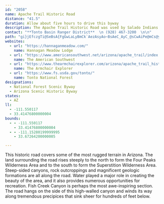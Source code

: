 ```yaml
---
id: "2058"
name: Apache Trail Historic Road
distance: "41.5"
duration: Allow about five hours to drive this byway
description: The Apache Trail Historic Road was used by Salado Indians as a migration route. The route follows the Salt River and is near the Roosevelt Dam and Superstition Wilderness area.
contact: "**Tonto Basin Ranger District**  \n (928) 467-3200  \n\n"
path: "gi}jEfczgTi@SeBsA{FgGwLaLyBmCk`AezAsyAo~BsAeC_AyC_@sCwAiPe@mCs@yBwL{RsCgE}EuGcCsEmDaFaGgLiBgGsAmCyByBiDqBsAgAiCyEuDoH_AeA_Au@iAk@yCq@yB{@iOyJcDgFcEyHsEaHcB_BwA{@}F_FcEuA}FWo@KsBy@}D{CyEgFkBkA{Cg@kHKqGg@yDk@iBm@mAq@cGgE{NuLsO{KmBcAwH{CsDy@sVuCsBk@iDyAqGq@{D_DkDiDkByBeBmAcBs@_SmFmBy@c@k@Qs@i@aEcAcBCg@p@yB?WMIi@?{Al@cA?_@_@M_@AkBOSWEiCdAeAlA_@?w@o@e@oBU[mBeA[EWRQpAYXyBd@c@E_@_@c@kACYVmAEa@sAy@IYDiA_@_@_CHaBiAuA_@i@BcBd@gEJk@`@s@~@cCzAc@DuCMyAJiA^mD`B}@LyBDk@LsBvAy@\\w@@m@MqB_B_AcB}@oAo@wAcA{@KS?}AT{Cl@yBd@m@ZKrC_@VWJ[Em@y@kAO_@MgC_CgEcCEiASe@Y}AyA[I]PiAlCmAxAy@j@{@PiDe@YRMXa@xDaAfE[f@cA^{@JmCQcDl@iB}@gCO_CYwDb@eAxAq@ZsBKuB_@}@AeDr@wJ~@wCJm@QkAmBo@g@i@IYDu@f@c@JcBB_A_@w@qB_@a@uA?yA^i@EaCsCq@e@mEwB]i@Kq@C_AJu@t@kC@q@]uAu@y@cAS{@HsDbBmB^y@@_ASwEeDUy@IyA@{@Lk@X_AhAaB~BqFvAgAJu@?qBHe@XMhAF^M|C{Dh@]hDy@b@Dd@^DZEnBTnBXjAb@d@XEdA_Ax@sAjAsAh@cBVaCTiEEsEX_A^e@Je@Kg@m@QUYIq@x@uENsELg@`@w@fDsDNa@E]U[gDKYk@?o@Hs@t@}AhBgBr@c@rC{@b@_@n@{An@yDXk@XQ~AM|@a@Z]lCmHpDcH`@kAXkBDaBAm@My@y@_CaJcUKy@DyAxDaMb@aApF_Jd@a@fCsA^c@tAaE|DgF^gCNi@zAaBJU?k@YyAMqAOmDeAsD?eBMYq@g@Ss@Bk@Jm@t@qARoBb@qACk@Qo@?k@ZuHt@eCPaDn@kBbAqA`@y@By@_@oAC_@Jg@LWrA_A~@sAxAyDbAmBxCmHlAmB?y@w@eBQ{@@}CY_BAo@T_BXe@rAkAJm@e@sDo@gBgBaD{@}@mAs@o@mAOy@IgCO_A_@}@sA_AOS]aBUSu@k@s@YyBEc@e@s@sAkB{HIaA?}BN_B?aAI_@OYeAe@_@e@?g@n@_ACYIMoA][Ys@gBy@w@m@mA_BgAo@Su@EwEfAyA?c@UwCiCu@oAKm@Go@b@aIR{AXy@nAyAxCmArAcA|AmB`AsC`@gCCgHDs@rBgHRsCJmDr@sDN_B?{@OyAiCeIc@yBUuB@yDRaBn@eDN_COmPEoAwAiOWgMeAaG{C_Ik@eAcAiA}AiAaFaBcGsCoBkBm@[yBm@e@FSVEn@t@xDE|@QN]BkAEg@WsAaCK_@G_HKg@}C{Eo@m@u@QcAFc@P}B~AMDWKIYA_CVeF?wCk@oCOiCs@gCSwAGmCg@sEFMTKPJ`ArA^DPI~BqDtAqAZy@Bk@Ik@y@_BEUTe@ZYx@]Ra@Os@y@_BKs@?}@`@gCLyENmAXg@zAWV[?g@cAcD?a@Zs@^_@|@]lAV~AExA^nAMlAeAbEgIhCqClAa@xC?nCy@jEuD|GqCfJ{Fr@SvFSx@WhAgATk@^aCh@k@`DStCd@^Ev@_@dBeARe@DaANq@`AsA?a@MQcA]iDESU?SrAgEDi@KSc@SY?u@j@sAd@s@l@[?}@Y{@l@MEEME_Ci@mBWMe@?e@t@YJeAYSQIY?kDO[[AqAr@e@EOQm@aBMcASS}BKe@VY`@YP]D[G}BsDqAw@]k@?g@NShAa@NQJe@B_AOe@UMsE_@mAD_@YMmAk@]s@QUBSLWjASPy@C_@g@?}@Os@wCaC?Sn@e@bDsAh@g@h@_AVO|@HbB~BRHtADr@m@r@x@d@RzASx@g@v@TbAG|@P~@c@z@Mx@k@vBu@rA]P?b@V^?bA]~@m@hADnAM`AT`K|@dBq@lDu@NWB_AGq@k@Ss@d@iAEeBPy@e@i@McC}AoAI{HkBaKmBi@WiCSwDy@qEuC_DkC}@yEm@mAeAyAaAkCGoCcB{Ja@cBy@yBSOs@WWgACeANyBl@sCIiEcAcGEiGc@{CKwA]u@iAeA_@cB?mDDi@t@eBLwAQa@q@s@Kc@?gA^sADe@SsDi@iCKuABkGNeAdAgCdA}BhAsAf@mADk@Ok@_@m@w@{D{@sBIk@?_A~@gD?q@K_@gF}G[_AAwA\\yC?oA_A_GOa@E_AZsFNeF_@_BoBoDs@aCUqE]iBkEyJG_ATyBGkBSc@e@]uCY_@Me@q@e@eA_@[sEyB{HyC}CgCeC_BqCkCsDuFqB}Aq@a@sAe@mBMoAk@y@aBiBsAyADc@QsASQc@m@gDcAoAo@e@[w@mBiBm@wA{@SoAkA_KiEe@iBiA_BiAgAc@m@cASUSo@qA_Ag@Ye@EsFFm@Vq@Dk@Uy@s@sAUSkDmAiEuBiAqAcDeCOSOsBcAa@iA}@mHoHmAgBy@qBk@q@CgCOk@_CmAs@aBoBsCwAkDk@Y}B[mFwAe@y@}AeBo@[kB_@oGaFw@yAa@c@yBi@cBqAiASeJyCoCKgFaCsA}@Yc@o@wBsAgBUw@YiCsBcCsAaCoBgBi@eBeAmBE_@DgAIe@Yi@gAu@MYE_@De@`AeCEi@cBqAcCw@[m@Da@rF{Ip@yCp@mJRaAbBqEDyAWaDWs@yAqBi@Os@TY|@EtAYRUB_@Ki@y@m@]aT{@uAa@wBeAgA?y@KoBaAgFf@e@KwAyA}As@u@{BsByBy@k@c@EoAl@[A}@_AeAIgDo@o@YUe@I}@Yo@}B_Du@m@}B]]MoDyDKY?e@VYp@GbCL`CWp@[T_@Hm@c@sBmCw@a@?s@b@]@kA_@iAE}@g@i@Ei@Ja@XYj@?b@Sn@c@Zu@AyAkAs@K{@f@Yd@I|AKXm@Lo@Gc@y@e@gEBsAQuAa@cAkDeFo@_Bw@yCSMSA}Ax@YB_@SQg@FaBKWSAaAz@cA\\UKm@_AsBW_AYE[NQjAVVETSJk@Ai@c@]yA\\i@?sD{@u@EiAPwBxAo@lAs@pCs@bAe@d@eAd@e@?g@_@[e@Iy@?m@^yAlBeE@_@Eo@s@}@}CiAke@`CiACiv@cJcBFyBb@qg@`H_DlAsCv@S?i@W_A_Be@Yy@PwBzA_@Ju@KaAb@U@[Kg@o@[CcCj@YMO]C_Aa@aAg@k@E_@BY^eA_@{@wBc@s@a@_@LmDlE_@De@SgEsD[s@Ew@TuAOSYCgBxBq@BwEoAcA{@o@_AY_AOKe@G}@s@yBgC_@qAe@q@wAaDc@a@[s@mA_@mCwCeBmCe@W_@a@q@gBKs@b@}EN{@Ee@c@EoA~@[DoCgA_CQoBsA}@gDkAaGp@eBj@kBb@_@fA[DQK_@o@EgBPeAr@S@u@g@g@A_@h@?|@GZg@d@c@jA[R]?_@SsA{A]iB}@Sc@[iBeEiAS_@ScDmDOc@MgBa@mCIoGH_AZiANoAp@qACs@wA{DuDgH_BaC}@oCm@a@[_AcAeA_A[}@s@_AI}Au@qJ_Cy@C{Ai@gBOq@a@[AeB}@e@KW[o@KOMi@_C_BmEi@e@}@{Ak@wAEYDuAs@yDAcBDYhAs@~@gCNq@?_AUyB?iAXyEh@eA@s@KS_@KmBlAA|Ac@nDCxBy@vA_@FSGa@_AIcAiByDOO}@QYYQaDs@y@_@]EUc@wDU{@aDsF[s@OqANgBhCgFLeACy@Ws@i@_@a@?y@^"
websites:
  - url: "https://hannaganmeadow.com/"
    name: Hannagan Meadow Lodge
  - url: "https://www.americansouthwest.net/arizona/apache_trail/index.html"
    name: The American Southwest
  - url: "https://www.thearmchairexplorer.com/arizona/apache_trail_historic_road.php"
    name: The Armchair Explorer
  - url: "https://www.fs.usda.gov/tonto/"
    name: Tonto National Forest
designations:
  - National Forest Scenic Byway
  - Arizona Scenic Historic Byway
states:
  - AZ
ll:
  - -111.550117
  - 33.41476800000004
bounds:
  - - -111.550117
    - 33.41476800000004
  - - -111.15280199999995
    - 33.67264200000005

---
```


This historic road covers some of the most rugged terrain in Arizona. The land surrounding the road rises steeply to the north to form the Four Peaks Wilderness Area and to the south to form the Superstition Wilderness Area. Steep-sided canyons, rock outcroppings and magnificent geologic formations are all along the road. Water played a major role in creating the beauty of the area, and it also provides numerous opportunities for recreation. Fish Creek Canyon is perhaps the most awe-inspiring section. The road hangs on the side of this high-walled canyon and winds its way along tremendous precipices that sink sheer for hundreds of feet
below.
